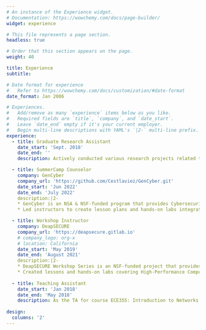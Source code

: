 ```yaml
---
# An instance of the Experience widget.
# Documentation: https://wowchemy.com/docs/page-builder/
widget: experience

# This file represents a page section.
headless: true

# Order that this section appears on the page.
weight: 40

title: Experience
subtitle:

# Date format for experience
#   Refer to https://wowchemy.com/docs/customization/#date-format
date_format: Jan 2006

# Experiences.
#   Add/remove as many `experience` items below as you like.
#   Required fields are `title`, `company`, and `date_start`.
#   Leave `date_end` empty if it's your current employer.
#   Begin multi-line descriptions with YAML's `|2-` multi-line prefix.
experience:
  - title: Graduate Research Assistant
    date_start: 'Sept. 2018'
    date_end: ''
    description: Actively conducted various research projects related to security, deep learning in Computer Vision(CV), and Vision-Language Multi-Modal funded by National Science Foundation(NSF).

  - title: SummerCamp Counselor
    company: GenCyber
    company_url: 'https://github.com/Cestlaviez/GenCyber.git'
    date_start: 'Jun 2022'
    date_end: 'July 2022'
    description:|2-
    * GenCyber is an NSA & NSF-funded program that provides Cybersecurity and AI training for K-12 students and teachers. In summer 2022, more than 40 high school students and 20 high school teachers completed the training.
    * Led instructors to create lesson plans and hands-on labs integrating cybersecurity and deep learning for beginners. More specifically, build an attendance system with the face recognition model and launch attacks on the model that demonstrates the security issues in the popular AI models.

  - title: Workshop Instructor
    company: DeapSECURE
    company_url: 'https://deapsecure.gitlab.io'
    # company_logo: org-x
    # location: California
    date_start: 'May 2019'
    date_end: 'August 2021'
    description:|2-
    * DeapSECURE Workshop Series is an NSF-funded project that provides HPC and Cybersecurity training for graduate students and researchers at Old Dominion University, more than 100 students and researchers completed the training. 
    * Created lessons and hands-on labs covering High-Performance Computing(HPC) system usage and analyzing the spam emails on the IP address with PySpark; using Pandas to process mobile phone system data and further building a Machine learning model(Logistic Regression, Decision Tree) and Deep Learning model(CNNs) to identify mobile applications by analyzing resource usage statistics. 
   
  - title: Teaching Assistant
    date_start: 'Jan 2018'
    date_end: 'May 2018'
    description: As the TA for course ECE355: Introduction to Networks and Data Communications
    
design:
  columns: '2'
---
```

